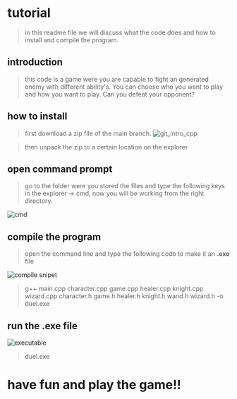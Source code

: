 # tutorial

>in this readme file we will discuss what the code does and how to install and compile the program.

## introduction

> this code is a game were you are capable to fight an generated enemy with different ability's. You can choose who you want to play and how you want to play. Can you defeat your opponent?

## how to install

> first download a zip file of the main branch.
![git_intro_cpp](https://user-images.githubusercontent.com/96018273/208257690-a6f9030c-b106-4b14-858e-fdace5c6f99f.png)

> then unpack the zip to a certain location on the explorer

## open command prompt

> go to the folder were you stored the files and type the following keys in the explorer -> cmd, now you will be working from the right directory.


![cmd](https://user-images.githubusercontent.com/96018273/208263597-b4a8fe14-3bd2-4be8-bb6d-a2a52c09f163.png)


## compile the program


> open the command line and type the following code to make it an **.exe** file

![compile snipet](https://user-images.githubusercontent.com/96018273/208263414-35fec94a-a800-4ad0-bd73-3666a385adf0.png)
> g++ main.cpp character.cpp game.cpp healer.cpp knight.cpp wizard.cpp character.h game.h healer.h knight.h wand.h wizard.h -o duel.exe

## run the .exe file

![executable](https://user-images.githubusercontent.com/96018273/208263470-26a081df-c02a-4edd-a17d-9ff93ae809a0.png)
> duel.exe


# have fun and play the game!!
